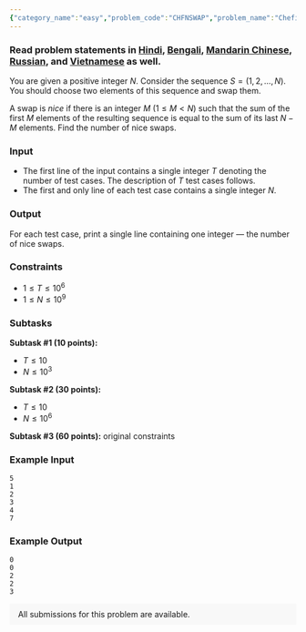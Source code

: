 ```yaml
---
{"category_name":"easy","problem_code":"CHFNSWAP","problem_name":"Chefina and Swap","problemComponents":{"constraints":"","constraintsState":false,"subtasks":"","subtasksState":false,"inputFormat":"","inputFormatState":false,"outputFormat":"","outputFormatState":false,"sampleTestCases":{"0":{"id":1,"input":"5\r\n1\r\n2\r\n3\r\n4\r\n7","output":"0\r\n0\r\n2\r\n2\r\n3","explanation":"","isDeleted":false}}},"video_editorial_url":"https://youtu.be/HOSOoDM8G6s","languages_supported":{"0":"CPP14","1":"C","2":"JAVA","3":"PYTH 3.6","4":"CPP17","5":"PYTH","6":"PYP3","7":"CS2","8":"ADA","9":"PYPY","10":"TEXT","11":"PAS fpc","12":"NODEJS","13":"RUBY","14":"PHP","15":"GO","16":"HASK","17":"TCL","18":"PERL","19":"SCALA","20":"LUA","21":"kotlin","22":"BASH","23":"JS","24":"LISP sbcl","25":"rust","26":"PAS gpc","27":"BF","28":"CLOJ","29":"R","30":"D","31":"CAML","32":"FORT","33":"ASM","34":"swift","35":"FS","36":"WSPC","37":"LISP clisp","38":"SQL","39":"SCM guile","40":"PERL6","41":"ERL","42":"CLPS","43":"ICK","44":"NICE","45":"PRLG","46":"ICON","47":"COB","48":"SCM chicken","49":"PIKE","50":"SCM qobi","51":"ST","52":"SQLQ","53":"NEM"},"max_timelimit":2,"source_sizelimit":50000,"problem_author":"rishup_nitdgp","problem_tester":"","date_added":"28-01-2020","tags":{"0":"easy","1":"maths","2":"number","3":"rishup_nitdgp","4":"rishup_nitdgp","5":"sept20","6":"tncks0121"},"problem_difficulty_level":"Easy","best_tag":"Number Theory","editorial_url":"https://discuss.codechef.com/problems/CHFNSWAP","time":{"view_start_date":1600075802,"submit_start_date":1600075802,"visible_start_date":1600075802,"end_date":1735669800},"is_direct_submittable":false,"problemDiscussURL":"https://discuss.codechef.com/search?q=CHFNSWAP","is_proctored":false,"visitedContests":{},"layout":"problem"}
---
```

### Read problem statements in [Hindi](https://www.codechef.com/download/translated/SEPT20/hindi/CHFNSWAP.pdf), [Bengali](https://www.codechef.com/download/translated/SEPT20/bengali/CHFNSWAP.pdf), [Mandarin Chinese](https://www.codechef.com/download/translated/SEPT20/mandarin/CHFNSWAP.pdf), [Russian](https://www.codechef.com/download/translated/SEPT20/russian/CHFNSWAP.pdf), and [Vietnamese](https://www.codechef.com/download/translated/SEPT20/vietnamese/CHFNSWAP.pdf) as well.

You are given a positive integer $N$. Consider the sequence $S = (1, 2, \ldots, N)$. You should choose two elements of this sequence and swap them.

A swap is *nice* if there is an integer $M$ ($1 \le M \lt N$) such that the sum of the first $M$ elements of the resulting sequence is equal to the sum of its last $N-M$ elements. Find the number of nice swaps.

### Input
- The first line of the input contains a single integer $T$ denoting the number of test cases. The description of $T$ test cases follows.
- The first and only line of each test case contains a single integer $N$.

### Output
For each test case, print a single line containing one integer ― the number of nice swaps.

### Constraints 
- $1 \le T \le 10^6$
- $1 \le N \le 10^9$

### Subtasks
**Subtask #1 (10 points):**
- $T \le 10$
- $N \le 10^3$

**Subtask #2 (30 points):**
- $T \le 10$
- $N \le 10^6$

**Subtask #3 (60 points):** original constraints

### Example Input
```
5
1
2
3
4
7
```

### Example Output
```
0
0
2
2
3
```

<aside style='background: #f8f8f8;padding: 10px 15px;'><div>All submissions for this problem are available.</div></aside>